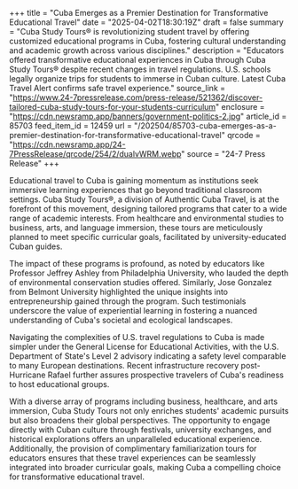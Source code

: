 +++
title = "Cuba Emerges as a Premier Destination for Transformative Educational Travel"
date = "2025-04-02T18:30:19Z"
draft = false
summary = "Cuba Study Tours® is revolutionizing student travel by offering customized educational programs in Cuba, fostering cultural understanding and academic growth across various disciplines."
description = "Educators offered transformative educational experiences in Cuba through Cuba Study Tours® despite recent changes in travel regulations. U.S. schools legally organize trips for students to immerse in Cuban culture. Latest Cuba Travel Alert confirms safe travel experience."
source_link = "https://www.24-7pressrelease.com/press-release/521362/discover-tailored-cuba-study-tours-for-your-students-curriculum"
enclosure = "https://cdn.newsramp.app/banners/government-politics-2.jpg"
article_id = 85703
feed_item_id = 12459
url = "/202504/85703-cuba-emerges-as-a-premier-destination-for-transformative-educational-travel"
qrcode = "https://cdn.newsramp.app/24-7PressRelease/qrcode/254/2/dualvWRM.webp"
source = "24-7 Press Release"
+++

<p>Educational travel to Cuba is gaining momentum as institutions seek immersive learning experiences that go beyond traditional classroom settings. Cuba Study Tours®, a division of Authentic Cuba Travel, is at the forefront of this movement, designing tailored programs that cater to a wide range of academic interests. From healthcare and environmental studies to business, arts, and language immersion, these tours are meticulously planned to meet specific curricular goals, facilitated by university-educated Cuban guides.</p><p>The impact of these programs is profound, as noted by educators like Professor Jeffrey Ashley from Philadelphia University, who lauded the depth of environmental conservation studies offered. Similarly, Jose Gonzalez from Belmont University highlighted the unique insights into entrepreneurship gained through the program. Such testimonials underscore the value of experiential learning in fostering a nuanced understanding of Cuba's societal and ecological landscapes.</p><p>Navigating the complexities of U.S. travel regulations to Cuba is made simpler under the General License for Educational Activities, with the U.S. Department of State's Level 2 advisory indicating a safety level comparable to many European destinations. Recent infrastructure recovery post-Hurricane Rafael further assures prospective travelers of Cuba's readiness to host educational groups.</p><p>With a diverse array of programs including business, healthcare, and arts immersion, Cuba Study Tours not only enriches students' academic pursuits but also broadens their global perspectives. The opportunity to engage directly with Cuban culture through festivals, university exchanges, and historical explorations offers an unparalleled educational experience. Additionally, the provision of complimentary familiarization tours for educators ensures that these travel experiences can be seamlessly integrated into broader curricular goals, making Cuba a compelling choice for transformative educational travel.</p>